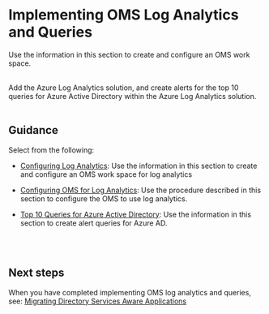 # Implementing OMS Log Analytics and Queries
Use the information in this section to create and configure an OMS work space. 
<br />
<br />

Add the Azure Log Analytics solution, and create alerts for the top 10 queries for Azure Active Directory within the Azure Log Analytics solution. 
<br />
<br />

## Guidance
Select from the following:
- [Configuring Log Analytics](3.4.1-Configuring-Log-Analytics.md):  Use the information in this section to create and configure an OMS work space for log analytics
	
- [Configuring OMS for Log Analytics](3.4.2-Configuring-OMS-for-Log-Analytics.md):  Use the procedure described in this section to configure the OMS to use log analytics.
- [Top 10 Queries for Azure Active Directory](3.4.3-Top-10-Queries-for-Azure-Active-Directory.md):  Use the information in this section to create alert queries for Azure AD.
<br />
<br />

## Next steps
When you have completed implementing OMS log analytics and queries, see: [Migrating Directory Services Aware Applications](4.0-Migrating-Directory-Services-Aware-Applications-to-Azure.md)
